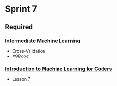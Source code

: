 # Sprint 7

## Required

### [Intermediate Machine Learning](https://www.kaggle.com/learn/intermediate-machine-learning)

- Cross-Validation
- XGBoost

### [Introduction to Machine Learning for Coders](http://course18.fast.ai/ml.html)

- Lesson 7
